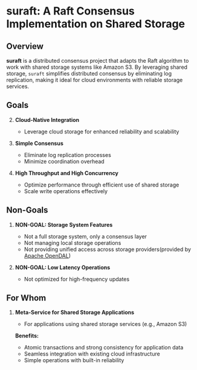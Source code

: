 # suraft: A Raft Consensus Implementation on Shared Storage


## Overview

**suraft** is a distributed consensus project that adapts the Raft algorithm to work with shared storage systems like Amazon S3. By leveraging shared storage, `suraft` simplifies distributed consensus by eliminating log replication, making it ideal for cloud environments with reliable storage services.


## Goals

2. **Cloud-Native Integration**
   - Leverage cloud storage for enhanced reliability and scalability

1. **Simple Consensus**
   - Eliminate log replication processes
   - Minimize coordination overhead

3. **High Throughput and High Concurrency**
   - Optimize performance through efficient use of shared storage
   - Scale write operations effectively


## Non-Goals

1. **NON-GOAL: Storage System Features**
   - Not a full storage system, only a consensus layer
   - Not managing local storage operations
   - Not providing unified access across storage providers(provided by [Apache OpenDAL](https://github.com/apache/opendal))

2. **NON-GOAL: Low Latency Operations**
   - Not optimized for high-frequency updates


## For Whom

1. **Meta-Service for Shared Storage Applications**
   - For applications using shared storage services (e.g., Amazon S3)

   **Benefits:**
   - Atomic transactions and strong consistency for application data
   - Seamless integration with existing cloud infrastructure
   - Simple operations with built-in reliability
